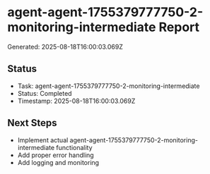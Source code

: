 # agent-agent-1755379777750-2-monitoring-intermediate Report

Generated: 2025-08-18T16:00:03.069Z

## Status
- Task: agent-agent-1755379777750-2-monitoring-intermediate
- Status: Completed
- Timestamp: 2025-08-18T16:00:03.069Z

## Next Steps
- Implement actual agent-agent-1755379777750-2-monitoring-intermediate functionality
- Add proper error handling
- Add logging and monitoring
